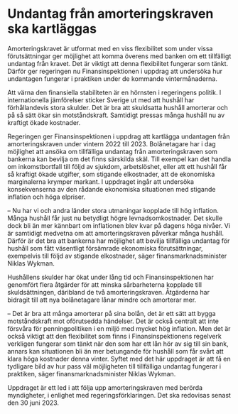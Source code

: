 # Undantag från amorteringskraven ska kartläggas

Amorteringskravet är utformat med en viss flexibilitet som under vissa förutsättningar ger möjlighet att komma överens med banken om ett tillfälligt undantag från kravet. Det är viktigt att denna flexibilitet fungerar som tänkt. Därför ger regeringen nu Finansinspektionen i uppdrag att undersöka hur undantagen fungerar i praktiken under de kommande vintermånaderna.

Att värna den finansiella stabiliteten är en hörnsten i regeringens politik. I internationella jämförelser sticker Sverige ut med att hushåll har förhållandevis stora skulder. Det är bra att skuldsatta hushåll amorterar och på så sätt ökar sin motståndskraft. Samtidigt pressas många hushåll nu av kraftigt ökade kostnader.

Regeringen ger Finansinspektionen i uppdrag att kartlägga undantagen från amorteringskraven under vintern 2022 till 2023. Bolånetagare har i dag möjlighet att ansöka om tillfälliga undantag från amorteringskraven som bankerna kan bevilja om det finns särskilda skäl. Till exempel kan det handla om inkomstbortfall till följd av sjukdom, arbetslöshet, eller att ett hushåll får så kraftigt ökade utgifter, som stigande elkostnader, att de ekonomiska marginalerna krymper markant. I uppdraget ingår att undersöka konsekvenserna av den rådande ekonomiska situationen med stigande inflation och höga elpriser.

– Nu har vi och andra länder stora utmaningar kopplade till hög inflation. Många hushåll får just nu betydligt högre levnadsomkostnader. Det skulle dock bli än mer kännbart om inflationen blev kvar på dagens höga nivåer. Vi är samtidigt medvetna om att amorteringskraven påverkar många hushåll. Därför är det bra att bankerna har möjlighet att bevilja tillfälliga undantag för hushåll som fått väsentligt försämrade ekonomiska förutsättningar, exempelvis till följd av stigande elkostnader, säger finansmarknadsminister Niklas Wykman.

Hushållens skulder har ökat under lång tid och Finansinspektionen har genomfört flera åtgärder för att minska sårbarheterna kopplade till skuldsättningen, däribland de två amorteringskraven. Åtgärderna har bidragit till att nya bolånetagare lånar mindre och amorterar mer.

– Det är bra att många amorterar på sina bolån, det är ett sätt att bygga motståndskraft mot oförutsedda händelser. Det är också centralt att inte försvåra för penningpolitiken i en miljö med mycket hög inflation. Men det är också viktigt att den flexibilitet som finns i Finansinspektionens regelverk verkligen fungerar som tänkt när den som har ett lån hör av sig till sin bank, annars kan situationen bli än mer betungande för hushåll som får svårt att klara höga kostnader denna vinter. Syftet med det här uppdraget är att få en tydligare bild av hur pass väl möjligheten till tillfälliga undantag fungerar i praktiken, säger finansmarknadsminister Niklas Wykman.

Uppdraget är ett led i att följa upp amorteringskraven med berörda myndigheter, i enlighet med regeringsförklaringen. Det ska redovisas senast den 30 juni 2023.
